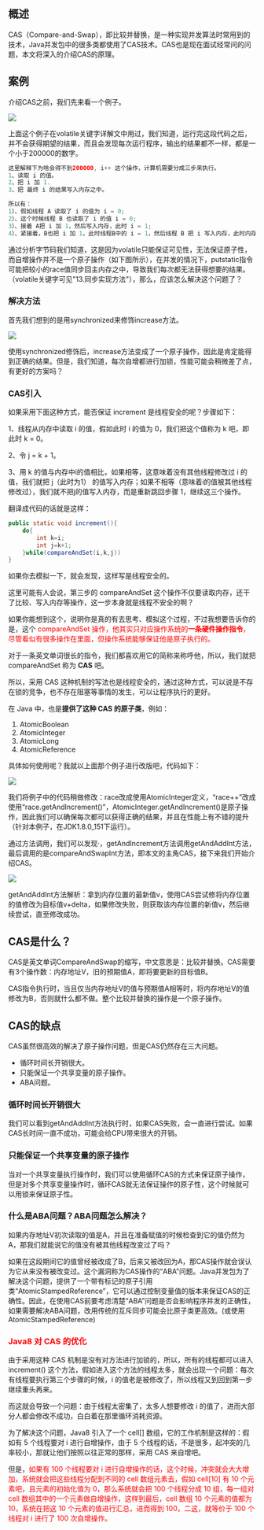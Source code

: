 ## 概述
CAS（Compare-and-Swap），即比较并替换，是一种实现并发算法时常用到的技术，Java并发包中的很多类都使用了CAS技术。CAS也是现在面试经常问的问题，本文将深入的介绍CAS的原理。

## 案例
介绍CAS之前，我们先来看一个例子。

![](D:\Work\TyporaNotes\note\面试题\pict\CAS案例.png)

上面这个例子在volatile关键字详解文中用过，我们知道，运行完这段代码之后，并不会获得期望的结果，而且会发现每次运行程序，输出的结果都不一样，都是一个小于200000的数字。

```java
这里解释下为啥会得不到200000, i++ 这个操作，计算机需要分成三步来执行。
1、读取 i 的值。
2、把 i 加 1.
3、把 最终 i 的结果写入内存之中。

所以有：
1）、假如线程 A 读取了 i 的值为 i = 0;
2）、这个时候线程 B 也读取了 i 的值 i = 0;
3）、接着 A把 i 加 1，然后写入内存，此时 i = 1;
4）、紧接着，B也把 i 加 1，此时线程B中的 i = 1，然后线程 B 把 i 写入内存，此时内存中的 i = 1。也就是说，线程 A, B 都对 i 进行了自增，但最终的结果却是 1，不是 2.
```

通过分析字节码我们知道，这是因为volatile只能保证可见性，无法保证原子性，而自增操作并不是一个原子操作（如下图所示），在并发的情况下，putstatic指令可能把较小的race值同步回主内存之中，导致我们每次都无法获得想要的结果。（volatile关键字可见"13.同步实现方法"），那么，应该怎么解决这个问题了？

### 解决方法

首先我们想到的是用synchronized来修饰increase方法。

![](D:\Work\TyporaNotes\note\面试题\pict\CAS案例2.png)

使用synchronized修饰后，increase方法变成了一个原子操作，因此是肯定能得到正确的结果。但是，我们知道，每次自增都进行加锁，性能可能会稍微差了点，有更好的方案吗？

### CAS引入

如果采用下面这种方式，能否保证 increment 是线程安全的呢？步骤如下：

1、线程从内存中读取 i 的值，假如此时 i 的值为 0，我们把这个值称为 k 吧，即此时 k = 0。

2、令 j = k + 1。

3、用 k 的值与内存中i的值相比，如果相等，这意味着没有其他线程修改过 i 的值，我们就把 j（此时为1） 的值写入内存；如果不相等（意味着i的值被其他线程修改过），我们就不把j的值写入内存，而是重新跳回步骤 1，继续这三个操作。

翻译成代码的话就是这样：

```java
public static void increment(){
    do{
        int k=i;
        int j=k+1;
    }while(compareAndSet(i,k,j))
}
```

如果你去模拟一下，就会发现，这样写是线程安全的。

这里可能有人会说，第三步的 compareAndSet 这个操作不仅要读取内存，还干了比较、写入内存等操作，这一步本身就是线程不安全的啊？

如果你能想到这个，说明你是真的有去思考、模拟这个过程，不过我想要告诉你的是，这个 <font color=red>compareAndSet 操作，他其实只对应操作系统的**一条硬件操作指令**，尽管看似有很多操作在里面，但操作系统能够保证他是原子执行的。</font>

对于一条英文单词很长的指令，我们都喜欢用它的简称来称呼他，所以，我们就把 compareAndSet 称为 **CAS** 吧。

所以，采用 CAS 这种机制的写法也是线程安全的，通过这种方式，可以说是不存在锁的竞争，也不存在阻塞等事情的发生，可以让程序执行的更好。

在 Java 中，也是**提供了这种 CAS 的原子类**，例如：

1. AtomicBoolean
2. AtomicInteger
3. AtomicLong
4. AtomicReference

具体如何使用呢？我就以上面那个例子进行改版吧，代码如下：

![](D:\Work\TyporaNotes\note\面试题\pict\CAS案例3.png)

我们将例子中的代码稍做修改：race改成使用AtomicInteger定义，“race++”改成使用“race.getAndIncrement()”，AtomicInteger.getAndIncrement()是原子操作，因此我们可以确保每次都可以获得正确的结果，并且在性能上有不错的提升（针对本例子，在JDK1.8.0_151下运行）。

通过方法调用，我们可以发现·，getAndIncrement方法调用getAndAddInt方法，最后调用的是compareAndSwapInt方法，即本文的主角CAS，接下来我们开始介绍CAS。

![](D:\Work\TyporaNotes\note\面试题\pict\CAS案例4.png)

getAndAddInt方法解析：拿到内存位置的最新值v，使用CAS尝试修将内存位置的值修改为目标值v+delta，如果修改失败，则获取该内存位置的新值v，然后继续尝试，直至修改成功。

## CAS是什么？

CAS是英文单词CompareAndSwap的缩写，中文意思是：比较并替换。CAS需要有3个操作数：内存地址V，旧的预期值A，即将要更新的目标值B。

CAS指令执行时，当且仅当内存地址V的值与预期值A相等时，将内存地址V的值修改为B，否则就什么都不做。整个比较并替换的操作是一个原子操作。

## CAS的缺点
CAS虽然很高效的解决了原子操作问题，但是CAS仍然存在三大问题。

* 循环时间长开销很大。
* 只能保证一个共享变量的原子操作。
* ABA问题。

### 循环时间长开销很大

我们可以看到getAndAddInt方法执行时，如果CAS失败，会一直进行尝试。如果CAS长时间一直不成功，可能会给CPU带来很大的开销。

### 只能保证一个共享变量的原子操作
当对一个共享变量执行操作时，我们可以使用循环CAS的方式来保证原子操作，但是对多个共享变量操作时，循环CAS就无法保证操作的原子性，这个时候就可以用锁来保证原子性。

### 什么是ABA问题？ABA问题怎么解决？
如果内存地址V初次读取的值是A，并且在准备赋值的时候检查到它的值仍然为A，那我们就能说它的值没有被其他线程改变过了吗？

如果在这段期间它的值曾经被改成了B，后来又被改回为A，那CAS操作就会误认为它从来没有被改变过。这个漏洞称为CAS操作的“ABA”问题。Java并发包为了解决这个问题，提供了一个带有标记的原子引用类“AtomicStampedReference”，它可以通过控制变量值的版本来保证CAS的正确性。因此，在使用CAS前要考虑清楚“ABA”问题是否会影响程序并发的正确性，如果需要解决ABA问题，改用传统的互斥同步可能会比原子类更高效。(或使用AtomicStampedReference)

### <font color=red>Java8 对 CAS 的优化</font>

由于采用这种 CAS 机制是没有对方法进行加锁的，所以，所有的线程都可以进入 increment() 这个方法，假如进入这个方法的线程太多，就会出现一个问题：每次有线程要执行第三个步骤的时候，i 的值老是被修改了，所以线程又到回到第一步继续重头再来。

而这就会导致一个问题：由于线程太密集了，太多人想要修改 i 的值了，进而大部分人都会修改不成功，白白着在那里循环消耗资源。

为了解决这个问题，Java8 引入了一个 cell[] 数组，它的工作机制是这样的：假如有 5 个线程要对 i  进行自增操作，由于 5 个线程的话，不是很多，起冲突的几率较小，那就让他们按照以往正常的那样，采用 CAS 来自增吧。

但是，<font color=red>如果有 100 个线程要对 i 进行自增操作的话，这个时候，冲突就会大大增加，系统就会把这些线程分配到不同的 cell 数组元素去，假如 cell[10] 有 10 个元素吧，且元素的初始化值为 0，那么系统就会把 100 个线程分成 10 组，每一组对 cell 数组其中的一个元素做自增操作，这样到最后，cell 数组 10 个元素的值都为 10，系统在把这 10 个元素的值进行汇总，进而得到 100，二这，就等价于 100 个线程对 i 进行了 100 次自增操作。</font>

